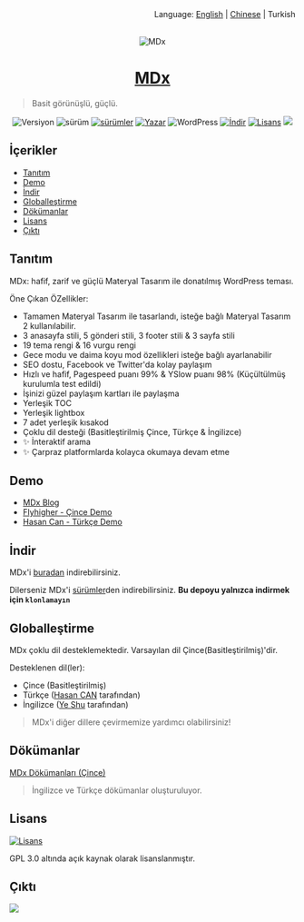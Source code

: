 <div align="right">Language: <a title="English" href="https://github.com/yrccondor/mdx/blob/master/README.md">English</a> | <a title="Chinese" href="https://github.com/yrccondor/mdx/blob/master/README/zh_CN.md">Chinese</a> | Turkish</div>

<br>

<p align="center">
<img src="https://img.flyhigher.top/top.jpg" alt="MDx">
</p>

<h1 align="center"><a href="https://mdx.flyhigher.top" target="_blank">MDx</a></h1>

> Basit görünüşlü, güçlü.

<p align="center">
<img alt="Versiyon" src="https://img.shields.io/badge/version-1.9.6-3f51b5.svg?style=flat-square"/>
<img alt="sürüm" src="https://img.shields.io/badge/dynamic/json.svg?label=build&url=https%3A%2F%2Fbuildmdx.flyhigher.top%2Fbuild.json&query=%24.sta&colorB=44cc11&style=flat-square"/>
<a href="https://github.com/yrccondor/mdx/releases"><img alt="sürümler" src="https://img.shields.io/github/release/yrccondor/mdx.svg?style=flat-square"/></a>
<a href="https://flyhigher.top"><img alt="Yazar" src="https://img.shields.io/badge/author-Axton-red.svg?style=flat-square"/></a>
<img alt="WordPress" src="https://img.shields.io/badge/WordPress-4.4%2B-blue.svg?style=flat-square"/>
<a href="https://mdx.flyhigher.top"><img alt="İndir" src="https://img.shields.io/badge/download-2.36M-brightgreen.svg?style=flat-square"/></a>
<a href="https://github.com/yrccondor/mdx/blob/master/LICENSE"><img alt="Lisans" src="https://img.shields.io/badge/license-GPL%20V3.0-orange.svg?style=flat-square"/></a>
<a href="https://app.fossa.io/projects/git%2Bgithub.com%2Fyrccondor%2Fmdx?ref=badge_shield" alt="FOSSA Status"><img src="https://app.fossa.io/api/projects/git%2Bgithub.com%2Fyrccondor%2Fmdx.svg?type=shield"/></a>
</p>


## İçerikler

- [Tanıtım](#tan%C4%B1t%C4%B1m)
- [Demo](#demo)
- [İndir](#indir)
- [Globalleştirme](#globalle%C5%9Ftirme)
- [Dökümanlar](#d%C3%B6k%C3%BCmanlar)
- [Lisans](#lisans)
- [Çıktı](#%C3%87%C4%B1kt%C4%B1)


## Tanıtım

MDx: hafif, zarif ve güçlü Materyal Tasarım ile donatılmış WordPress teması.

Öne Çıkan ÖZellikler:

- Tamamen Materyal Tasarım ile tasarlandı, isteğe bağlı Materyal Tasarım 2 kullanılabilir.
- 3 anasayfa stili, 5 gönderi stili, 3 footer stili & 3 sayfa stili
- 19 tema rengi & 16 vurgu rengi
- Gece modu ve daima koyu mod özellikleri isteğe bağlı ayarlanabilir
- SEO dostu, Facebook ve Twitter'da kolay paylaşım
- Hızlı ve hafif, Pagespeed puanı 99% & YSlow puanı 98% (Küçültülmüş kurulumla test edildi)
- İşinizi güzel paylaşım kartları ile paylaşma
- Yerleşik TOC
- Yerleşik lightbox 
- 7 adet yerleşik kısakod
- Çoklu dil desteği (Basitleştirilmiş Çince, Türkçe & İngilizce)
- ✨ İnteraktif arama
- ✨ Çarpraz platformlarda kolayca okumaya devam etme


## Demo

- [MDx Blog](https://mdxblog.flyhigher.top)
- [Flyhigher - Çince Demo](https://flyhigher.top)
- [Hasan Can - Türkçe Demo](https://hasan.im)


## İndir

MDx'i [buradan](https://mdx.flyhigher.top) indirebilirsiniz.

Dilerseniz MDx'i [sürümler](https://github.com/yrccondor/mdx/releases)den indirebilirsiniz. **Bu depoyu yalnızca indirmek için `klonlamayın`**


## Globalleştirme

MDx çoklu dil desteklemektedir. Varsayılan dil Çince(Basitleştirilmiş)'dir.

Desteklenen dil(ler):

- Çince (Basitleştirilmiş)
- Türkçe ([Hasan CAN](https://github.com/Sn0bzy) tarafından)
- İngilizce ([Ye Shu](https://github.com/yechs) tarafından)

> MDx'i diğer dillere çevirmemize yardımcı olabilirsiniz!


## Dökümanlar

[MDx Dökümanları (Çince)](https://doc.flyhigher.top/mdx/)

> İngilizce ve Türkçe dökümanlar oluşturuluyor.


## Lisans

<a href="https://github.com/yrccondor/mdx/blob/master/LICENSE"><img alt="Lisans" src="https://img.shields.io/badge/license-GPL%20V3.0-orange.svg?style=flat-square"/></a>

GPL 3.0 altında açık kaynak olarak lisanslanmıştır.


## Çıktı

![](https://img.flyhigher.top/wp-content/uploads/2017/11/det.jpg)
